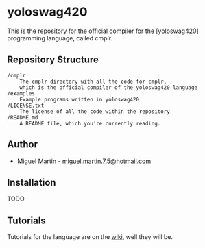 # yoloswag420

This is the repository for the official compiler for the [yoloswag420] programming language, called cmplr.

## Repository Structure

	/cmplr
		The cmplr directory with all the code for cmplr, 
		which is the official compiler of the yoloswag420 language
	/examples
		Example programs written in yoloswag420
	/LICENSE.txt
		The license of all the code within the repository
	/README.md
		A README file, which you're currently reading.

## Author

- Miguel Martin - [miguel.martin.7.5@hotmail.com](mailto:miguel.martin7.5@hotmail.com)

## Installation

TODO

## Tutorials
Tutorials for the language are on the [wiki], well they will  be.

[wiki]: https://github.com/miguelishawt/yoloswag/wiki